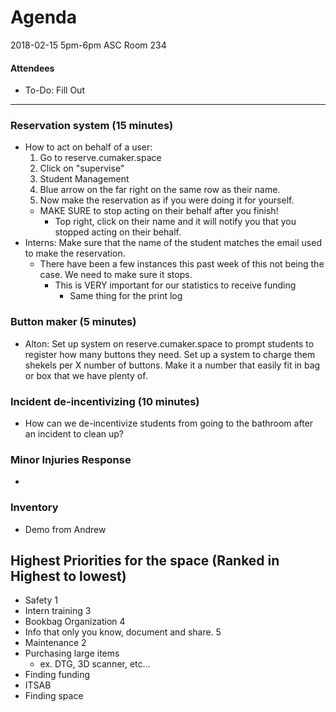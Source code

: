 # Agenda
2018-02-15
5pm-6pm
ASC Room 234

#### Attendees
- To-Do: Fill Out





-----
### Reservation system (15 minutes)
- How to act on behalf of a user:
  1. Go to reserve.cumaker.space
  2. Click on "supervise"
  3. Student Management
  4. Blue arrow on the far right on the same row as their name.
  5. Now make the reservation as if you were doing it for yourself.
    - MAKE SURE to stop acting on their behalf after you finish!
      - Top right, click on their name and it will notify you that you stopped acting on their behalf.
- Interns: Make sure that the name of the student matches the email used to make the reservation.
  - There have been a few instances this past week of this not being the case. We need to make sure it stops.
    - This is VERY important for our statistics to receive funding
      - Same thing for the print log

### Button maker (5 minutes)
- Alton: Set up system on reserve.cumaker.space to prompt students to register how many buttons they need. Set up a system to charge them shekels per X number of buttons. Make it a number that easily fit in bag or box that we have plenty of.

### Incident de-incentivizing (10 minutes)
- How can we de-incentivize students from going to the bathroom after an incident to clean up?

### Minor Injuries Response
-

### Inventory
- Demo from Andrew





## Highest Priorities for the space (Ranked in Highest to lowest)
- Safety 1
- Intern training 3
- Bookbag Organization 4
- Info that only you know, document and share. 5
- Maintenance 2
- Purchasing large items
  - ex. DTG, 3D scanner, etc...
- Finding funding
- ITSAB
- Finding space
